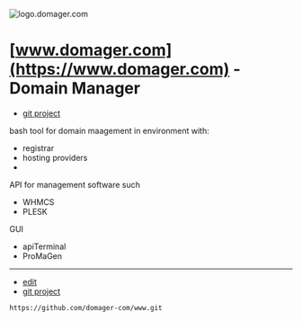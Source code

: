 ![logo.domager.com](https://github.com/domager-com/logo/1/cover.png)

# [www.domager.com](https://www.domager.com) - Domain Manager

+ [git project](https://domager-com.github.com/www/)

bash tool for domain maagement in environment with:

+ registrar
+ hosting providers
+ 


API for management software such
+ WHMCS
+ PLESK

GUI
+ apiTerminal
+ ProMaGen


---
+ [edit](https://github.com/domager-com/www/edit/main/README.md)
+ [git project](https://github.com/domager-com/)

```
https://github.com/domager-com/www.git
```
